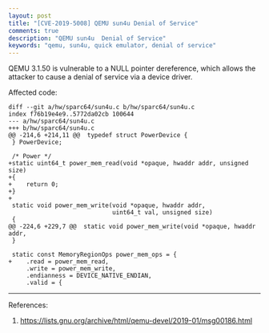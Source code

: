```yaml
---
layout: post
title: "[CVE-2019-5008] QEMU sun4u Denial of Service"
comments: true
description: "QEMU sun4u  Denial of Service"
keywords: "qemu, sun4u, quick emulator, denial of service"
---
```


QEMU 3.1.50 is vulnerable to a NULL pointer dereference, which allows the attacker to cause a denial of service via a device driver.

Affected code:
```
diff --git a/hw/sparc64/sun4u.c b/hw/sparc64/sun4u.c
index f76b19e4e9..5772da02cb 100644
--- a/hw/sparc64/sun4u.c
+++ b/hw/sparc64/sun4u.c
@@ -214,6 +214,11 @@  typedef struct PowerDevice {
 } PowerDevice;

 /* Power */
+static uint64_t power_mem_read(void *opaque, hwaddr addr, unsigned size)
+{
+    return 0;
+}
+
 static void power_mem_write(void *opaque, hwaddr addr,
                             uint64_t val, unsigned size)
 {
@@ -224,6 +229,7 @@  static void power_mem_write(void *opaque, hwaddr addr,
 }

 static const MemoryRegionOps power_mem_ops = {
+    .read = power_mem_read,
     .write = power_mem_write,
     .endianness = DEVICE_NATIVE_ENDIAN,
     .valid = {
```

---
References:
1. https://lists.gnu.org/archive/html/qemu-devel/2019-01/msg00186.html
